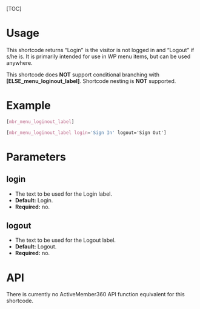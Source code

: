 [TOC]

# Usage
This shortcode returns “Login” is the visitor is not logged in and “Logout” if s/he is. It is primarily intended for use in WP menu items, but can be used anywhere.

This shortcode does **NOT** support conditional branching with **[ELSE_menu_loginout_label]**.
Shortcode nesting is **NOT** supported.

# Example
```css
[mbr_menu_loginout_label]
```
```css
[mbr_menu_loginout_label login='Sign In' logout='Sign Out']
```

# Parameters
## login
- The text to be used for the Login label.
- **Default:** Login.
- **Required:** no.

## logout
- The text to be used for the Logout label.
- **Default:** Logout.
- **Required:** no.

# API
There is currently no ActiveMember360 API function equivalent for this shortcode.